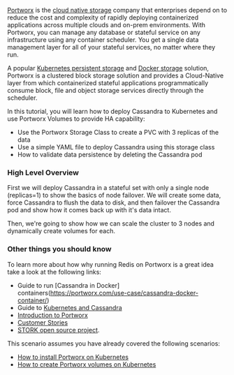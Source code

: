 [Portworx](https://portworx.com/) is the [cloud native storage](https://portworx.com/cloud-native-storage/) company that enterprises depend on to reduce the cost and complexity of rapidly deploying containerized applications across multiple clouds and on-prem environments. With Portworx, you can manage any database or stateful service on any infrastructure using any container scheduler. You get a single data management layer for all of your stateful services, no matter where they run. 

A popular [Kubernetes persistent storage](https://portworx.com/use-case/kubernetes-storage/) and [Docker storage](https://portworx.com/use-case/docker-persistent-storage/) solution, Portworx is a clustered block storage solution and provides a Cloud-Native layer from which containerized stateful applications programmatically consume block, file and object storage services directly through the scheduler.


In this tutorial, you will learn how to deploy Cassandra to Kubernetes and use Portworx Volumes to provide HA capability:
* Use the Portworx Storage Class to create a PVC with 3 replicas of the data
* Use a simple YAML file to deploy Cassandra using this storage class
* How to validate data persistence by deleting the Cassandra pod

### High Level Overview

First we will deploy Cassandra in a stateful set with only a single node (replicas=1) to show the basics of node failover. We will create some data, force Cassandra to flush the data to disk, and then failover the Cassandra pod and show how it comes back up with it's data intact.

Then, we're going to show how we can scale the cluster to 3 nodes and dynamically create volumes for each.


### Other things you should know

To learn more about how why running Redis on Portworx is a great idea take a look at the following links:
* Guide to run [Cassandra in Docker] containers(https://portworx.com/use-case/cassandra-docker-container/)
* Guide to [Kubernetes and Cassandra](https://docs.portworx.com/applications/cassandra.html)
* [Introduction to Portworx](https://portworx.com/products/introduction/)
* [Customer Stories](https://portworx.com/customers/)
* [STORK open source project](https://portworx.com/stork-storage-orchestration-kubernetes/).


This scenario assumes you have already covered the following scenarios:
* [How to install Portworx on Kubernetes](https://www.katacoda.com/portworx/scenarios/deploy-px-k8s)
* [How to create Portworx volumes on Kubernetes](https://www.katacoda.com/portworx/scenarios/px-k8s-vol-basic)
 
